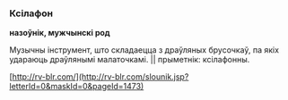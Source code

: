 ### Ксілафон
**назоўнік, мужчынскі род**

Музычны інструмент, што складаецца з драўляных брусочкаў, па якіх удараюць драўлянымі малаточкамі. || прыметнік: ксілафонны.

<a rel="author">[http://rv-blr.com/](http://rv-blr.com/slounik.jsp?letterId=0&maskId=0&pageId=1473)</a>
